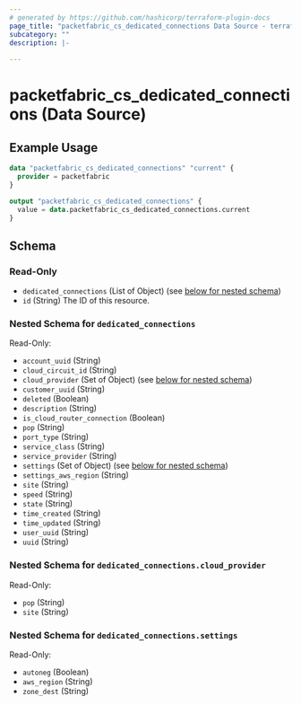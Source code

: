 ```yaml
---
# generated by https://github.com/hashicorp/terraform-plugin-docs
page_title: "packetfabric_cs_dedicated_connections Data Source - terraform-provider-packetfabric"
subcategory: ""
description: |-
  
---
```


# packetfabric_cs_dedicated_connections (Data Source)



## Example Usage

```terraform
data "packetfabric_cs_dedicated_connections" "current" {
  provider = packetfabric
}

output "packetfabric_cs_dedicated_connections" {
  value = data.packetfabric_cs_dedicated_connections.current
}
```

<!-- schema generated by tfplugindocs -->
## Schema

### Read-Only

- `dedicated_connections` (List of Object) (see [below for nested schema](#nestedatt--dedicated_connections))
- `id` (String) The ID of this resource.

<a id="nestedatt--dedicated_connections"></a>
### Nested Schema for `dedicated_connections`

Read-Only:

- `account_uuid` (String)
- `cloud_circuit_id` (String)
- `cloud_provider` (Set of Object) (see [below for nested schema](#nestedobjatt--dedicated_connections--cloud_provider))
- `customer_uuid` (String)
- `deleted` (Boolean)
- `description` (String)
- `is_cloud_router_connection` (Boolean)
- `pop` (String)
- `port_type` (String)
- `service_class` (String)
- `service_provider` (String)
- `settings` (Set of Object) (see [below for nested schema](#nestedobjatt--dedicated_connections--settings))
- `settings_aws_region` (String)
- `site` (String)
- `speed` (String)
- `state` (String)
- `time_created` (String)
- `time_updated` (String)
- `user_uuid` (String)
- `uuid` (String)

<a id="nestedobjatt--dedicated_connections--cloud_provider"></a>
### Nested Schema for `dedicated_connections.cloud_provider`

Read-Only:

- `pop` (String)
- `site` (String)


<a id="nestedobjatt--dedicated_connections--settings"></a>
### Nested Schema for `dedicated_connections.settings`

Read-Only:

- `autoneg` (Boolean)
- `aws_region` (String)
- `zone_dest` (String)



